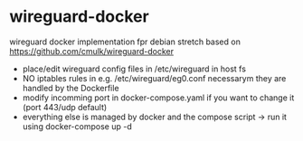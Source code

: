 # wireguard-docker
wireguard docker implementation fpr debian stretch based on https://github.com/cmulk/wireguard-docker

* place/edit wireguard config files in /etc/wireguard in host fs
* NO iptables rules in e.g. /etc/wireguard/eg0.conf necessarym they are handled by the Dockerfile
* modify incomming port in docker-compose.yaml if you want to change it (port 443/udp default)
* everything else is managed by docker and the compose script -> run it using docker-compose up -d
